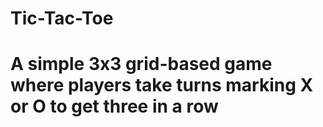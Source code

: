 # Tic-Tac-Toe
# A simple 3x3 grid-based game where players take turns marking X or O to get three in a row
